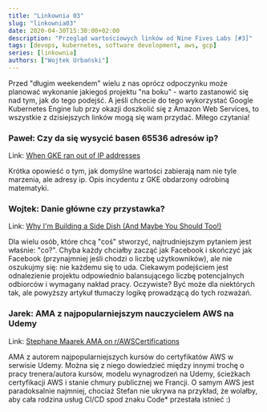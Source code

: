 ```yaml
---
title: "Linkownia 03"
slug: "linkownia03"
date: 2020-04-30T15:30:00+02:00
description: "Przegląd wartościowych linków od Nine Fives Labs [#3]"
tags: [devops, kubernetes, software development, aws, gcp]
series: [linkownia]
authors: ["Wojtek Urbański"]
---
```


Przed "długim weekendem" wielu z nas oprócz odpoczynku może planować wykonanie jakiegoś projektu "na boku" - warto zastanowić się nad tym, jak do tego podejść. A jeśli chcecie do tego wykorzystać Google Kubernetes Engine lub przy okazji doszkolić się z Amazon Web Services, to wszystkie z dzisiejszych linków mogą się wam przydać. Miłego czytania!
<!--more--> 

### Paweł: Czy da się wysycić basen 65536 adresów ip?

Link: [When GKE ran out of IP addresses](https://deploy.live/blog/when-gke-ran-out-of-ip-addresses/)

Krótka opowieść o tym, jak domyślne wartości zabierają nam nie tyle marzenia, ale adresy ip. Opis incydentu z GKE obdarzony odrobiną matematyki.

### Wojtek: Danie główne czy przystawka?

Link: [Why I'm Building a Side Dish (And Maybe You Should Too!)](https://noahbragg.com/blog/why-im-building-a-side-dish/)

Dla wielu osób, które chcą "coś" stworzyć, najtrudniejszym pytaniem jest właśnie: "co?". Chyba każdy chciałby zacząć jak Facebook i skończyć jak Facebook (przynajmniej jeśli chodzi o liczbę użytkowników), ale nie oszukujmy się: nie każdemu się to uda. Ciekawym podejściem jest odnalezienie projektu odpowiednio balansującego liczbę potencjalnych odbiorców i wymagany nakład pracy. Oczywiste? Być może dla niektórych tak, ale powyższy artykuł tłumaczy logikę prowadzącą do tych rozważań.

### Jarek: AMA z najpopularniejszym nauczycielem AWS na Udemy

Link: [Stephane Maarek AMA on r/AWSCertifications](https://www.reddit.com/r/AWSCertifications/comments/fsfe73/i_am_stephane_maarek_and_i_create_online_courses/)

AMA z autorem najpopularniejszych kursów do certyfikatów AWS w serwisie Udemy. Można się z niego dowiedzieć między innymi trochę o pracy trenera/autora kursów, modelu wynagrodzeń na Udemy, ścieżkach certyfikacji AWS i stanie chmury publicznej we Francji. O samym AWS jest paradoksalnie najmniej, chociaż Stefan nie ukrywa na przykład, że wolałby, aby cała rodzina usług CI/CD spod znaku Code* przestała istnieć :)
